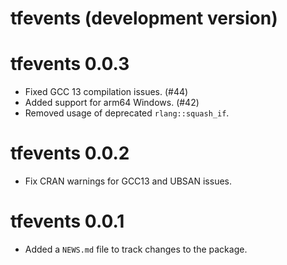 # tfevents (development version)

# tfevents 0.0.3

* Fixed GCC 13 compilation issues. (#44)
* Added support for arm64 Windows. (#42)
* Removed usage of deprecated `rlang::squash_if`.

# tfevents 0.0.2

* Fix CRAN warnings for GCC13 and UBSAN issues.

# tfevents 0.0.1

* Added a `NEWS.md` file to track changes to the package.
